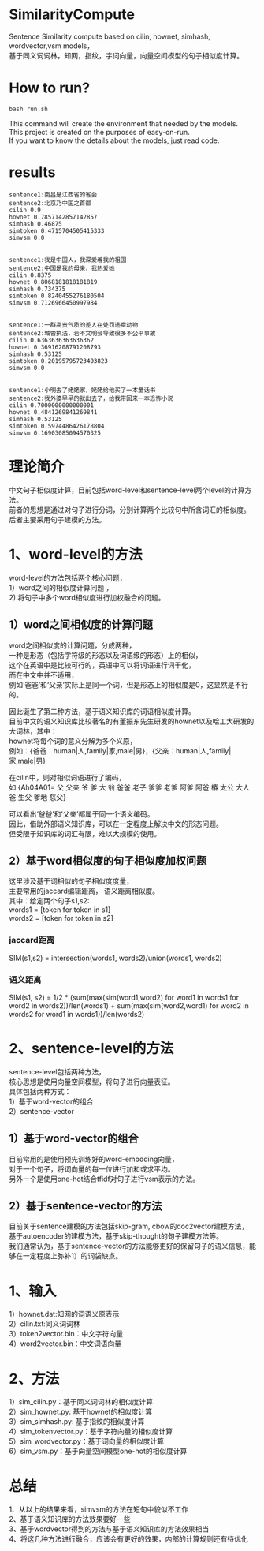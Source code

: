 # SimilarityCompute
Sentence Similarity compute based on cilin, hownet, simhash, wordvector,vsm models，  
基于同义词词林，知网，指纹，字词向量，向量空间模型的句子相似度计算。  

# How to run?

```shell
bash run.sh
```

This command will create the environment that needed by the models.  
This project is created on the purposes of easy-on-run.  
If you want to know the details about the models, just read code.  

# results
```shell
sentence1:南昌是江西省的省会
sentence2:北京乃中国之首都
cilin 0.9
hownet 0.7857142857142857
simhash 0.46875
simtoken 0.4715704505415333
simvsm 0.0


sentence1:我是中国人，我深爱着我的祖国
sentence2:中国是我的母亲，我热爱她
cilin 0.8375
hownet 0.8068181818181819
simhash 0.734375
simtoken 0.8240455276180504
simvsm 0.7126966450997984


sentence1:一群高贵气质的差人在处罚违章动物
sentence2:城管执法，若不文明会导致很多不公平事故
cilin 0.6363636363636362
hownet 0.36916208791208793
simhash 0.53125
simtoken 0.20195795723403823
simvsm 0.0


sentence1:小明去了姥姥家，姥姥给他买了一本童话书
sentence2:我外婆早早的就出去了，给我带回来一本恐怖小说
cilin 0.7000000000000001
hownet 0.4841269841269841
simhash 0.53125
simtoken 0.5974486426178804
simvsm 0.16903085094570325
```

# 理论简介

中文句子相似度计算，目前包括word-level和sentence-level两个level的计算方法。  
前者的思想是通过对句子进行分词，分别计算两个比较句中所含词汇的相似度。  
后者主要采用句子建模的方法。 

# 1、word-level的方法

word-level的方法包括两个核心问题，  
1）word之间的相似度计算问题 ，  
2) 将句子中多个word相似度进行加权融合的问题。  

## 1）word之间相似度的计算问题  

word之间相似度的计算问题，分成两种，  
一种是形态（包括字符级的形态以及词语级的形态）上的相似，  
这个在英语中是比较可行的，英语中可以将词语进行词干化，  
而在中文中并不适用，  
例如‘爸爸’和‘父亲’实际上是同一个词，但是形态上的相似度是0，这显然是不行的。  

因此诞生了第二种方法，基于语义知识库的词语相似度计算。  
目前中文的语义知识库比较著名的有董振东先生研发的hownet以及哈工大研发的大词林，其中：  
hownet将每个词的意义分解为多个义原，  
例如：{爸爸：human|人,family|家,male|男}，{父亲：human|人,family|家,male|男}  

在cilin中，则对相似词语进行了编码，  
如 {Ah04A01= 父 父亲 爷 爹 大 翁 爸爸 老子 爹爹 老爹 阿爹 阿爸 椿 太公 大人 爸 生父 爹地 慈父}  

可以看出‘爸爸’和‘父亲’都属于同一个语义编码。  
因此，借助外部语义知识库，可以在一定程度上解决中文的形态问题。  
但受限于知识库的词汇有限，难以大规模的使用。  

## 2）基于word相似度的句子相似度加权问题        

这里涉及基于词相似的句子相似度度量，  
主要常用的jaccard编辑距离， 语义距离相似度。  
其中：给定两个句子s1,s2:  
words1 = [token for token in s1]  
words2 = [token for token in s2]  

### jaccard距离     

SIM(s1,s2) = intersection(words1, words2)/union(words1, words2)

### 语义距离    

SIM(s1, s2) = 1/2 * (sum(max(sim(word1,word2) for word1 in words1 for word2 in words2))/len(words1) + sum(max(sim(word2,word1) for word2 in words2 for word1 in words1))/len(words2)  

# 2、sentence-level的方法  

sentence-level包括两种方法，  
核心思想是使用向量空间模型，将句子进行向量表征。  
具体包括两种方式：  
1）基于word-vector的组合  
2）sentence-vector  

## 1）基于word-vector的组合  

目前常用的是使用预先训练好的word-embdding向量，  
对于一个句子，将词向量的每一位进行加和或求平均。  
另外一个是使用one-hot结合tfidf对句子进行vsm表示的方法。  

## 2）基于sentence-vector的方法    

目前关于sentence建模的方法包括skip-gram, cbow的doc2vector建模方法，  
基于autoencoder的建模方法，基于skip-thought的句子建模方法等。  
我们通常认为，基于sentence-vector的方法能够更好的保留句子的语义信息，能够在一定程度上弥补1）的词袋缺点。    

# 1、输入       

1）hownet.dat:知网的词语义原表示    
2）cilin.txt:同义词词林    
3）token2vector.bin：中文字符向量    
4）word2vector.bin：中文词语向量    

# 2、方法    

1）sim_cilin.py：基于同义词词林的相似度计算  
2）sim_hownet.py: 基于hownet的相似度计算  
3）sim_simhash.py: 基于指纹的相似度计算   
4）sim_tokenvector.py：基于字符向量的相似度计算  
5）sim_wordvector.py：基于词向量的相似度计算   
6）sim_vsm.py：基于向量空间模型one-hot的相似度计算    

# 总结

1、从以上的结果来看，simvsm的方法在短句中貌似不工作  
2、基于语义知识库的方法效果要好一些  
3、基于wordvector得到的方法与基于语义知识库的方法效果相当  
4、将这几种方法进行融合，应该会有更好的效果，内部的计算规则还有待优化   

